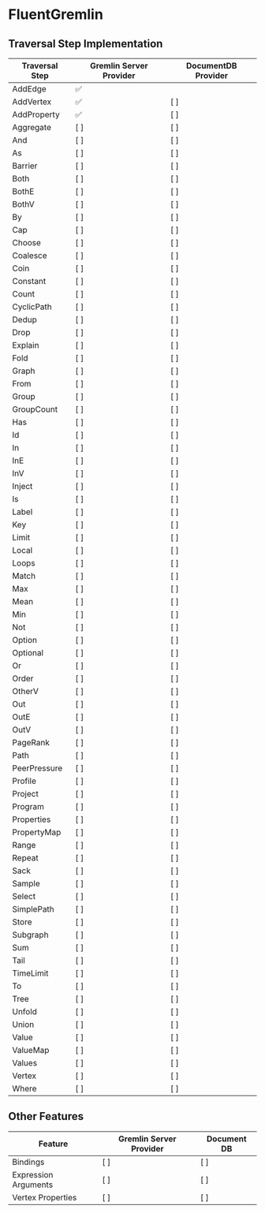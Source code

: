 # FluentGremlin

## Traversal Step Implementation

| Traversal Step | Gremlin Server Provider | DocumentDB Provider |
| --- | --- | --- |
| AddEdge | :white_check_mark: |  |
| AddVertex | :white_check_mark: | [ ] |
| AddProperty | :white_check_mark: | [ ] |
| Aggregate | [ ] | [ ] |
| And | [ ] | [ ] |
| As | [ ] | [ ] |
| Barrier | [ ] | [ ] |
| Both | [ ] | [ ] |
| BothE | [ ] | [ ] |
| BothV | [ ] | [ ] |
| By | [ ] | [ ] |
| Cap | [ ] | [ ] |
| Choose | [ ] | [ ] |
| Coalesce | [ ] | [ ] |
| Coin | [ ] | [ ] |
| Constant | [ ] | [ ] |
| Count | [ ] | [ ] |
| CyclicPath | [ ] | [ ] |
| Dedup | [ ] | [ ] |
| Drop | [ ] | [ ] |
| Explain | [ ] | [ ] |
| Fold | [ ] | [ ] |
| Graph | [ ] | [ ] |
| From | [ ] | [ ] |
| Group | [ ] | [ ] |
| GroupCount | [ ] | [ ] |
| Has | [ ] | [ ] |
| Id | [ ] | [ ] |
| In | [ ] | [ ] |
| InE | [ ] | [ ] |
| InV | [ ] | [ ] |
| Inject | [ ] | [ ] |
| Is | [ ] | [ ] |
| Label | [ ] | [ ] |
| Key | [ ] | [ ] |
| Limit | [ ] | [ ] |
| Local | [ ] | [ ] |
| Loops | [ ] | [ ] |
| Match | [ ] | [ ] |
| Max | [ ] | [ ] |
| Mean | [ ] | [ ] |
| Min | [ ] | [ ] |
| Not | [ ] | [ ] |
| Option | [ ] | [ ] |
| Optional | [ ] | [ ] |
| Or | [ ] | [ ] |
| Order | [ ] | [ ] |
| OtherV | [ ] | [ ] |
| Out | [ ] | [ ] |
| OutE | [ ] | [ ] |
| OutV | [ ] | [ ] |
| PageRank | [ ] | [ ] |
| Path | [ ] | [ ] |
| PeerPressure | [ ] | [ ] |
| Profile | [ ] | [ ] |
| Project | [ ] | [ ] |
| Program | [ ] | [ ] |
| Properties | [ ] | [ ] |
| PropertyMap | [ ] | [ ] |
| Range | [ ] | [ ] |
| Repeat | [ ] | [ ] |
| Sack | [ ] | [ ] |
| Sample | [ ] | [ ] |
| Select | [ ] | [ ] |
| SimplePath | [ ] | [ ] |
| Store | [ ] | [ ] |
| Subgraph | [ ] | [ ] |
| Sum | [ ] | [ ] |
| Tail | [ ] | [ ] |
| TimeLimit | [ ] | [ ] |
| To | [ ] | [ ] |
| Tree | [ ] | [ ] |
| Unfold | [ ] | [ ] |
| Union | [ ] | [ ] |
| Value | [ ] | [ ] |
| ValueMap | [ ] | [ ] |
| Values | [ ] | [ ] |
| Vertex | [ ] | [ ] |
| Where | [ ] | [ ] |

## Other Features
| Feature | Gremlin Server Provider | Document DB |
| --- | --- | --- |
| Bindings | [ ] | [ ] |
| Expression Arguments | [ ] | [ ] |
| Vertex Properties | [ ] | [ ] |